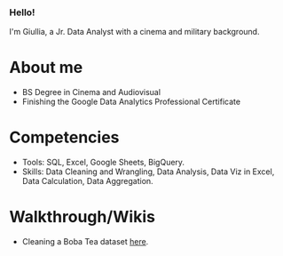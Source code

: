 ### Hello!

I'm Giullia, a Jr. Data Analyst with a cinema and military background.

# About me
* BS Degree in Cinema and Audiovisual
* Finishing the Google Data Analytics Professional Certificate

# Competencies 
* Tools: SQL, Excel, Google Sheets, BigQuery.
* Skills: Data Cleaning and Wrangling, Data Analysis, Data Viz in Excel, Data Calculation, Data Aggregation.

# Walkthrough/Wikis
* Cleaning a Boba Tea dataset [here](https://github.com/atchiullia/boba-tea_db-cleaning/wiki/Walkthrough-cleaning).



<!--
**atchiullia/atchiullia** is a ✨ _special_ ✨ repository because its `README.md` (this file) appears on your GitHub profile.

Here are some ideas to get you started:

- 🔭 I’m currently working on ...
- 🌱 I’m currently learning ...
- 👯 I’m looking to collaborate on ...
- 🤔 I’m looking for help with ...
- 💬 Ask me about ...
- 📫 How to reach me: ...
- 😄 Pronouns: ...
- ⚡ Fun fact: ...
-->
